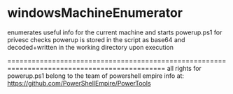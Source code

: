 # windowsMachineEnumerator
enumerates useful info for the current machine and starts powerup.ps1 for privesc checks
powerup is stored in the script as base64 and decoded+written in the working directory upon execution

=============================================================================================
all rights for powerup.ps1 belong to the team of powershell empire
info at: https://github.com/PowerShellEmpire/PowerTools
